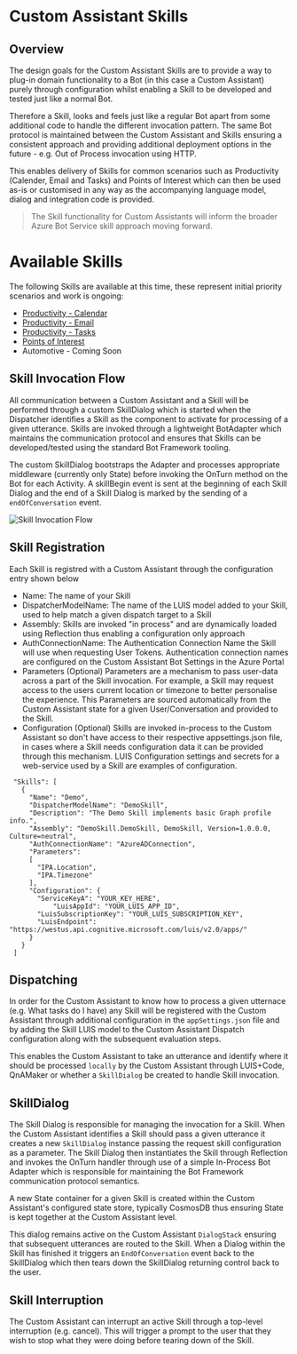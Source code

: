 # Custom Assistant Skills

## Overview

The design goals for the Custom Assistant Skills are to provide a way to plug-in domain functionality to a Bot (in this case a Custom Assistant) purely through configuration whilst enabling a Skill to be developed and tested just like a normal Bot.

Therefore a Skill, looks and feels just like a regular Bot apart from some additional code to handle the different invocation pattern. The same Bot protocol is maintained between the Custom Assistant and Skills ensuring a consistent approach and providing additional deployment options in the future - e.g. Out of Process invocation using HTTP.

This enables delivery of Skills for common scenarios such as Productivity (Calender, Email and Tasks) and Points of Interest which can then be used as-is or customised in any way as the accompanying language model, dialog and integration code is provided.

> The Skill functionality for Custom Assistants will inform the broader Azure Bot Service skill approach moving forward.

# Available Skills

The following Skills are available at this time, these represent initial priority scenarios and work is ongoing:
- [Productivity - Calendar](./customassistant-skills-productivity-calendar.md)
- [Productivity - Email](./customassistant-skills-productivity-email.md)
- [Productivity - Tasks](./customassistant-skills-productivity-tasks.md)
- [Points of Interest](./customassistant-skills-pointofinterest.md)
- Automotive - Coming Soon 

## Skill Invocation Flow

All communication between a Custom Assistant and a Skill will be performed through a custom SkillDialog which is started when the Dispatcher identifies a Skill as the component to activate for processing of a given utterance. Skills are invoked through a lightweight BotAdapter which maintains the communication protocol and ensures that Skills can be developed/tested using the standard Bot Framework tooling.

The custom SkillDialog bootstraps the Adapter and processes appropriate middleware (currently only State) before invoking the OnTurn method on the Bot for each Activity. A skillBegin event is sent at the beginning of each Skill Dialog and the end of a Skill Dialog is marked by the sending of a `endOfConversation` event.

![Skill Invocation Flow](./customassistant-SkillFlow.png)

 ## Skill Registration

 Each Skill is registred with a Custom Assistant through the configuration entry shown below

 - Name: The name of your Skill
 - DispatcherModelName: The name of the LUIS model added to your Skill, used to help match a given dispatch target to a Skill
 - Assembly: Skills are invoked "in process" and are dynamically loaded using Reflection thus enabling a configuration only approach
 - AuthConnectionName: The Authentication Connection Name the Skill will use when requesting User Tokens. Authentication connection names are configured on the Custom Assistant Bot Settings in the Azure Portal
 - Parameters (Optional) Parameters are a mechanism to pass user-data across a part of the Skill invocation. For example, a Skill may request access to the users current location or timezone to better personalise the experience. This Parameters are sourced automatically from the Custom Assistant state for a given User/Conversation and provided to the Skill.
 - Configuration (Optional) Skills are invoked in-process to the Custom Assistant so don't have access to their respective appsettings.json file, in cases where a Skill needs configuration data it can be provided through this mechanism. LUIS Configuration settings and secrets for a web-service used by a Skill are examples of configuration. 

 ```
  "Skills": [
    {
      "Name": "Demo",
      "DispatcherModelName": "DemoSkill",
      "Description": "The Demo Skill implements basic Graph profile info.",
      "Assembly": "DemoSkill.DemoSkill, DemoSkill, Version=1.0.0.0, Culture=neutral",
      "AuthConnectionName": "AzureADConnection",
      "Parameters": 
      [
        "IPA.Location",
        "IPA.Timezone"
      ],
      "Configuration": {
        "ServiceKeyA": "YOUR_KEY_HERE",
		    "LuisAppId": "YOUR_LUIS_APP_ID",
        "LuisSubscriptionKey": "YOUR_LUIS_SUBSCRIPTION_KEY",
        "LuisEndpoint": "https://westus.api.cognitive.microsoft.com/luis/v2.0/apps/"
      }
    }
  ]
 ```
 
## Dispatching

In order for the Custom Assistant to know how to process a given utternace (e.g. What tasks do I have) any Skill will be registered with the Custom Assistant through additional configuration in the `appSettings.json` file and by adding the Skill LUIS model to the Custom Assistant Dispatch configuration along with the subsequent evaluation steps.

This enables the Custom Assistant to take an utterance and identify where it should be processed `locally` by the Custom Assistant through LUIS+Code, QnAMaker or whether a `SkillDialog` be created to handle Skill invocation.

## SkillDialog

The Skill Dialog is responsible for managing the invocation for a Skill. When the Custom Assistant identifies a Skill should pass a given utterance it creates a new `SkillDialog` instance passing the request skill configuration as a parameter. The Skill Dialog then instantiates the Skill through Reflection and invokes the OnTurn handler through use of a simple In-Process Bot Adapter which is responsible for maintaining the Bot Framework communication protocol semantics.

A new State container for a given Skill is created within the Custom Assistant's configured state store, typically CosmosDB thus ensuring State is kept together at the Custom Assistant level.

This dialog remains active on the Custom Assistant `DialogStack` ensuring that subsequent utterances are routed to the Skill. When a Dialog within the Skill has finished it triggers an `EndOfConversation` event back to the SkillDialog which then tears down the SkillDialog returning control back to the user.

## Skill Interruption

The Custom Assistant can interrupt an active Skill through a top-level interruption (e.g. cancel). This will trigger a prompt to the user that they wish to stop what they were doing before tearing down of the Skill.
